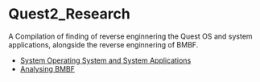 # Quest2_Research
A Compilation of finding of reverse enginnering the Quest OS and system applications, alongside the reverse enginnering of BMBF.
- [System Operating System and System Applications](System.md)
- [Analysing BMBF](BMBF.md)

